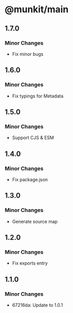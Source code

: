 # @munkit/main

## 1.7.0

### Minor Changes

- Fix minor bugs

## 1.6.0

### Minor Changes

- Fix typings for Metadata

## 1.5.0

### Minor Changes

- Support CJS & ESM

## 1.4.0

### Minor Changes

- Fix package.json

## 1.3.0

### Minor Changes

- Generate source map

## 1.2.0

### Minor Changes

- Fix exports entry

## 1.1.0

### Minor Changes

- 67216da: Update to 1.0.1
